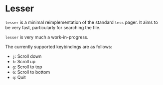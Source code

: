 Lesser
======

`lesser` is a minimal reimplementation of the standard `less` pager.  It aims to
be very fast, particularly for searching the file.

`lesser` is very much a work-in-progress.

The currently supported keybindings are as follows:

* `j`: Scroll down
* `k`: Scroll up
* `g`: Scroll to top
* `G`: Scroll to bottom
* `q`: Quit
